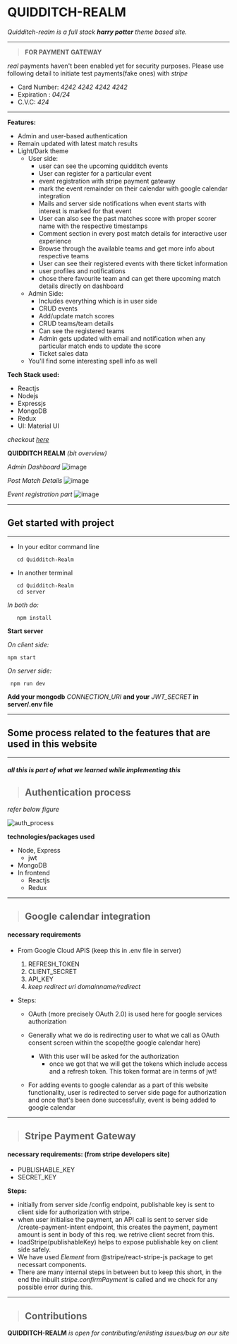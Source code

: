 # QUIDDITCH-REALM

*Quidditch-realm is a full stack **harry potter** theme based site.*

---

>**FOR PAYMENT GATEWAY**

*real* payments haven't been enabled yet for security purposes.
Please use following detail to initiate test payments(fake ones) with *stripe*
* Card Number: *4242 4242 4242 4242*
* Expiration : *04/24*
* C.V.C: *424*

---

**Features:**
* Admin and user-based authentication
* Remain updated with latest match results
* Light/Dark theme
  * User side:
    * user can see the upcoming quidditch events
    * User can register for a particular event
    * event registration with stripe payment gateway
    * mark the event remainder on their calendar with google calendar integration
    * Mails and server side notifications when event starts with interest is marked for that event
    * User can also see the past matches score with proper scorer name with the respective timestamps
    * Comment section in every post match details for interactive user experience
    * Browse through the available teams and get more info about respective teams
    * User can see their registered events with there ticket information
    * user profiles and notifications
    * chose there favourite team and can get there upcoming match details directly on dashboard
  * Admin Side:
    * Includes everything which is in user side
    * CRUD events
    * Add/update match scores
    * CRUD teams/team details
    * Can see the registered teams
    * Admin gets updated with email and notification when any particular match ends to update the score
    * Ticket sales data
  * You'll find some interesting spell info as well

**Tech Stack used:**
  * Reactjs
  * Nodejs
  * Expressjs
  * MongoDB
  * Redux
* UI: Material UI 
  

*checkout [here](https://quidditch-realm-five.vercel.app)*

**QUIDDITCH REALM** *(bit overview)*

*Admin Dashboard*
![image](https://github.com/Saumya40-codes/Quidditch-Realm/assets/115284013/e87d03d8-ec3f-4b2f-b9ab-f616e3adfb95)

*Post Match Details*
![image](https://github.com/Saumya40-codes/Quidditch-Realm/assets/115284013/2531493b-7d30-4ac4-92d1-49af1004c219)

*Event registration part*
![image](https://github.com/Saumya40-codes/Quidditch-Realm/assets/115284013/5812d46f-7214-40fc-a844-136087aa05d5)

---
## Get started with project
___
* In your editor command line
```
   cd Quidditch-Realm
```
* In another terminal
```
   cd Quidditch-Realm
   cd server
```
*In both do:*
```
   npm install
```

**Start server**

 *On client side:*
 ```
 npm start
 ```

*On server side:*
```
 npm run dev

```
  **Add your mongodb** *CONNECTION_URI* **and your** *JWT_SECRET* **in server/.env file**
___

## Some process related to the features that are used in this website
---


##### *all this is part of what we learned while implementing this*

>## Authentication process

*refer below figure*

![auth_process](https://github.com/Saumya40-codes/Quidditch-Realm/assets/115284013/6760d94a-b8a1-461d-b8c0-0948f5ca9dde)

**technologies/packages used**
* Node, Express
  * jwt
* MongoDB
* In frontend
  * Reactjs
  * Redux

___
>## Google calendar integration
#### necessary requirements
* From Google Cloud APIS (keep this in .env file in server)
  1. REFRESH_TOKEN
  2. CLIENT_SECRET
  3. API_KEY
  4. *keep redirect uri domainname/redirect*

* Steps:
  * OAuth (more precisely OAuth 2.0) is used here for google services authorization
  
  * Generally what we do is redirecting user to what we call as OAuth consent screen within the scope(the google calendar here)
    * With this user will be asked for the authorization
      * once we got that we will get the tokens which include access and a refresh token. This token format are in terms of jwt!


  * For adding events to google calendar as a part of this website functionality, user is redirected to server side page for authorization and once that's been done successfully, event is being added to google calendar
___
>## Stripe Payment Gateway
#### necessary requirements: (from stripe developers site)
  * PUBLISHABLE_KEY
  * SECRET_KEY
  
**Steps:**
  * initially from server side /config endpoint, publishable key is sent to client side for authorization with stripe.
  * when user initialise the payment, an API call is sent to server side /create-payment-intent endpoint, this creates the payment, payment amount is sent in body of this req.
  we retrive client secret from this.
  * loadStripe(publishableKey) helps to expose publishable key on client side safely.
  * We have used *Element* from @stripe/react-stripe-js package to get necessart components.
  * There are many internal steps in between but to keep this short, in the end the inbuilt *stripe.confirmPayment* is called and we check for any possible error during this.
  
---
>## Contributions

**QUIDDITCH-REALM** *is open for contributing/enlisting issues/bug on our site*
